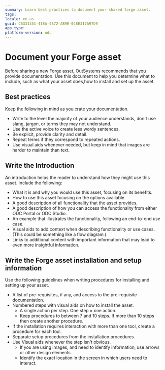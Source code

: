```yaml
---
summary: Learn best practices to document your shared forge asset.
tags:
locale: en-us
guid: C5331351-418A-4B72-AB9E-0CBE317A97D9
app_type:  
platform-version: odc
---
```


# Document your Forge asset

Before sharing a new Forge asset, OutSystems recommends that you provide documentation. Use this document to help you determine what to include, such as what your asset does,how to install and set up the asset. 

## Best practices 

Keep the following in mind as you crate your documentation. 

 * Write to the level the majority of your audience understands, don't use slang, jargon, or terms they may not understand.
* Use the active voice to create less wordy sentences.
* Be explicit, provide clarity and detail.
* Repeat terms if they correspond to repeated actions.
* Use visual aids whenever needed, but keep in mind that images are harder to maintain than text.

## Write the Introduction

An introduction helps the reader to understand how they might use this asset. Include the following: 

*  What it is and why you would use this asset, focusing on its benefits.
* How to use this asset focusing on the options available. 
* A good description of all functionality that the asset provides.
* A good description of how you can access the functionality from either ODC Portal or ODC Studio.
* An example that illustrates the functionality, following an end-to-end use case.
* Visual aids to add context when describing functionality or use cases. (This could be something like a flow diagram.)
* Links to additional content with important information that may lead to even more insightful information.

## Write the Forge asset installation and setup information 

Use the following guidelines when writing procedures for installing and setting up your asset.

* A list of pre-requisites, if any, and access to the pre-requisite documentation.
* Numbered steps with visual aids on how to install the asset.
    * A single action per step. One step = one action.
    * Keep procedures to between 7 and 10 steps. If more than 10 steps then create another procedure.
* If the installation requires interaction with more than one tool, create a procedure for each tool.
* Separate setup procedures from the installation procedures.
 * Use Visual aids whenever the step isn't obvious.
    * If you are using images, and need to identify information, use arrows or other design elements.
    * Identify the exact location in the screen in which users need to interact.
  
